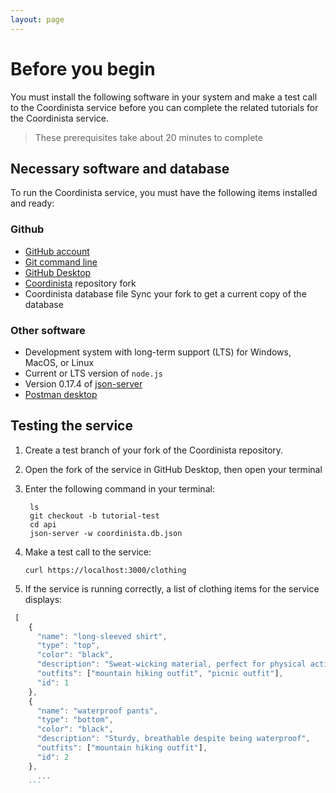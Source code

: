 ```yaml
---
layout: page
---
```


# Before you begin

You must install the following software in your system and make a test call to the Coordinista service before you can complete the related tutorials for the Coordinista service.

> These prerequisites take about 20 minutes to complete

## Necessary software and database

To run the Coordinista service, you must have the following items installed and ready:

### Github

* [GitHub account](https://github.com)
* [Git command line](https://docs.github.com/en/get-started/quickstart/set-up-git)
* [GitHub Desktop](https://desktop.github.com)
* [Coordinista](https://github.com/cristinalom/coordinista-service) repository fork
* Coordinista database file
    Sync your fork to get a current copy of the database

### Other software

* Development system with long-term support (LTS) for Windows, MacOS, or Linux
* Current or LTS version of `node.js`
* Version 0.17.4 of [json-server](https://www.npmjs.com/package/json-server)
* [Postman desktop](https://www.postman.com/downloads/)

## Testing the service

1. Create a test branch of your fork of the Coordinista repository.
2. Open the fork of the service in GitHub Desktop, then open your terminal
3. Enter the following command in your terminal:
  
   ```shell
    ls
    git checkout -b tutorial-test
    cd api
    json-server -w coordinista.db.json
   ```
  
4. Make a test call to the service:

   ```shell
   curl https://localhost:3000/clothing
   ```

5. If the service is running correctly, a list of clothing items for the service displays:

```js
 [
    {
      "name": "long-sleeved shirt",
      "type": "top",
      "color": "black",
      "description": "Sweat-wicking material, perfect for physical activity",
      "outfits": ["mountain hiking outfit", "picnic outfit"],
      "id": 1
    },
    {
      "name": "waterproof pants",
      "type": "bottom",
      "color": "black",
      "description": "Sturdy, breathable despite being waterproof",
      "outfits": ["mountain hiking outfit"],
      "id": 2
    },
      ...
    ```
